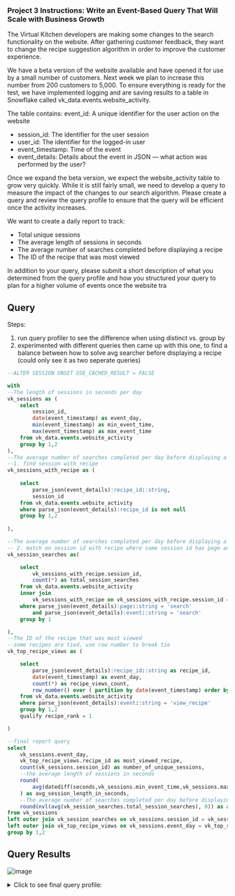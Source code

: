 ### Project 3 Instructions: Write an Event-Based Query That Will Scale with Business Growth

The Virtual Kitchen developers are making some changes to the search functionality on the website. After gathering customer feedback, they want to change the recipe suggestion algorithm in order to improve the customer experience.

We have a beta version of the website available and have opened it for use by a small number of customers. Next week we plan to increase this number from 200 customers to 5,000. To ensure everything is ready for the test, we have implemented logging and are saving results to a table in Snowflake called vk_data.events.website_activity.

The table contains: 
event_id: A unique identifier for the user action on the website
* session_id: The identifier for the user session
* user_id: The identifier for the logged-in user
* event_timestamp: Time of the event
* event_details: Details about the event in JSON — what action was performed by the user?

Once we expand the beta version, we expect the website_activity table to grow very quickly. While it is still fairly small, we need to develop a query to measure the impact of the changes to our search algorithm. Please create a query and review the query profile to ensure that the query will be efficient once the activity increases.

We want to create a daily report to track:

* Total unique sessions
* The average length of sessions in seconds
* The average number of searches completed before displaying a recipe 
* The ID of the recipe that was most viewed 

In addition to your query, please submit a short description of what you determined from the query profile and how you structured your query to plan for a higher volume of events once the website tra

## Query

Steps:
1. run query profiler to see the difference when using distinct vs. group by
2. experimented with different queries then came up with this one, to find a balance between how to solve avg searcher before displaying a recipe (could only see it as two seperate queries)

``` sql
--ALTER SESSION UNSET USE_CACHED_RESULT = FALSE

with 
--The length of sessions in seconds per day
vk_sessions as (
	select 
        session_id, 
        date(event_timestamp) as event_day,
        min(event_timestamp) as min_event_time,
        max(event_timestamp) as max_event_time
	from vk_data.events.website_activity
	group by 1,2
),
--The average number of searches completed per day before displaying a recipe
--1. find session with recipe
vk_sessions_with_recipe as (
        
    select 
        parse_json(event_details):recipe_id::string, 
        session_id
    from vk_data.events.website_activity
    where parse_json(event_details):recipe_id is not null
    group by 1,2
        
),

--The average number of searches completed per day before displaying a recipe
-- 2. match on session id with recipe where same session id has page and event = search
vk_session_searches as(

    select 
        vk_sessions_with_recipe.session_id,
        count(*) as total_session_searches
    from vk_data.events.website_activity
    inner join
        vk_sessions_with_recipe on vk_sessions_with_recipe.session_id = vk_data.events.website_activity.session_id
    where parse_json(event_details):page::string = 'search'
        and parse_json(event_details):event::string = 'search'
    group by 1

),
--The ID of the recipe that was most viewed
--some recipes are tied, use row number to break tie
vk_top_recipe_views as (

    select 
        parse_json(event_details):recipe_id::string as recipe_id,
        date(event_timestamp) as event_day,
        count(*) as recipe_views_count,
        row_number() over ( partition by date(event_timestamp) order by recipe_views_count desc) as recipe_rank
    from vk_data.events.website_activity
    where parse_json(event_details):event::string = 'view_recipe'
    group by 1,2
    qualify recipe_rank = 1

)

--final report query
select 
    vk_sessions.event_day,
    vk_top_recipe_views.recipe_id as most_viewed_recipe,
    count(vk_sessions.session_id) as number_of_unique_sessions,
    --the average length of sessions in seconds
    round(
        avg(datediff(seconds,vk_sessions.min_event_time,vk_sessions.max_event_time))
    ) as avg_session_length_in_seconds,
    --The average number of searches completed per day before displaying a recipe
    round(nvl(avg(vk_session_searches.total_session_searches), 0)) as avg_num_searches_before_view_recipe
from vk_sessions
left outer join vk_session_searches on vk_sessions.session_id = vk_session_searches.session_id
left outer join vk_top_recipe_views on vk_sessions.event_day = vk_top_recipe_views.event_day
group by 1,2
```
## Query Results
![image](https://user-images.githubusercontent.com/8420258/219904907-96a3bb3f-525e-4b7b-b2ab-020d4d96cdd7.png)



<details>
    <summary>Click to see final query profile:</summary>

	
![image](https://user-images.githubusercontent.com/8420258/219983406-c72943ac-2df6-47ae-9555-490876890d17.png)

	
	code snippets
```sql
with vk_total_unique_sessions as (
select count(*)
from (select session_id
		from vk_data.events.website_activity
		group by 1)
)
```

select * from vk_total_unique_sessions
![image](https://user-images.githubusercontent.com/8420258/219759651-dc9b042b-6c6e-4601-9cc6-83320e67980c.png)



```sql
with vk_total_unique_sessions as (
	select count(distinct session_id)
	from vk_data.events.website_activity
)
select * from vk_total_unique_sessions
```

![image](https://user-images.githubusercontent.com/8420258/219760854-0f86d785-1db9-4e7f-a4bd-aa9185ff519b.png)
	
</details>	

